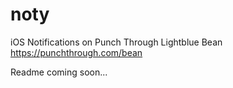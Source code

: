 # noty
iOS Notifications on Punch Through Lightblue Bean
https://punchthrough.com/bean

Readme coming soon...

